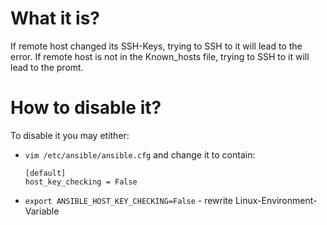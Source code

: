 # What it is?

If remote host changed its SSH-Keys, trying to SSH to it will lead to the error.
If remote host is not in the Known_hosts file, trying to SSH to it will lead to the promt.

# How to disable it?

To disable it you may etither:
- `vim /etc/ansible/ansible.cfg` and change it to contain:
    ```
    [default]
    host_key_checking = False
    ```
- `export ANSIBLE_HOST_KEY_CHECKING=False` - rewrite Linux-Environment-Variable